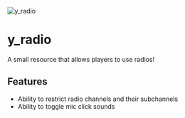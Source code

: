 ![y_radio](https://github.com/Qbox-project/qbx_radio/assets/22198949/bca696ed-5bd8-4e46-b3c4-dd43db11f478)
# y_radio
A small resource that allows players to use radios!

## Features
 - Ability to restrict radio channels and their subchannels
 - Ability to toggle mic click sounds
